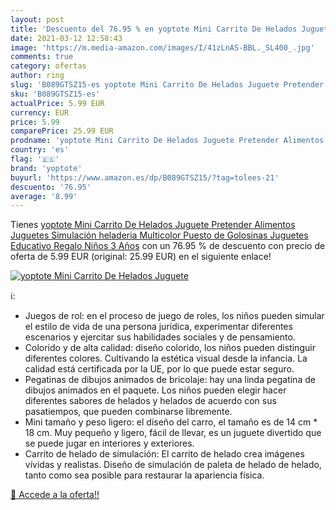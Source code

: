 ```yaml
---
layout: post
title: 'Descuento del 76.95 % en yoptote Mini Carrito De Helados Juguete '
date: 2021-03-12 12:58:43
image: 'https://m.media-amazon.com/images/I/41zLnAS-BBL._SL400_.jpg'
comments: true
category: ofertas
author: ring
slug: 'B089GTSZ15-es yoptote Mini Carrito De Helados Juguete Pretender...'
sku: 'B089GTSZ15-es'
actualPrice: 5.99 EUR
currency: EUR
price: 5.99
comparePrice: 25.99 EUR
prodname: 'yoptote Mini Carrito De Helados Juguete Pretender Alimentos Juguetes Simulación heladeria Multicolor Puesto de Golosinas Juguetes Educativo Regalo Niños 3 Años'
country: 'es'
flag: '🇪🇸'
brand: 'yoptote'
buyurl: 'https://www.amazon.es/dp/B089GTSZ15/?tag=tolees-21'
descuento: '76.95'
average: '8.99'
---
```


Tienes [yoptote Mini Carrito De Helados Juguete Pretender Alimentos Juguetes Simulación heladeria Multicolor Puesto de Golosinas Juguetes Educativo Regalo Niños 3 Años](https://www.amazon.es/dp/B089GTSZ15/?tag=tolees-21) con un 76.95 % de descuento con precio de oferta de 5.99 EUR (original: 25.99 EUR) en el siguiente enlace!

[![yoptote Mini Carrito De Helados Juguete ](https://m.media-amazon.com/images/I/41zLnAS-BBL._SL400_.jpg)](https://www.amazon.es/dp/B089GTSZ15/?tag=tolees-21)

ℹ️:

- Juegos de rol: en el proceso de juego de roles, los niños pueden simular el estilo de vida de una persona jurídica, experimentar diferentes escenarios y ejercitar sus habilidades sociales y de pensamiento.
- Colorido y de alta calidad: diseño colorido, los niños pueden distinguir diferentes colores. Cultivando la estética visual desde la infancia. La calidad está certificada por la UE, por lo que puede estar seguro.
- Pegatinas de dibujos animados de bricolaje: hay una linda pegatina de dibujos animados en el paquete. Los niños pueden elegir hacer diferentes sabores de helados y helados de acuerdo con sus pasatiempos, que pueden combinarse libremente.
- Mini tamaño y peso ligero: el diseño del carro, el tamaño es de 14 cm * 18 cm. Muy pequeño y ligero, fácil de llevar, es un juguete divertido que se puede jugar en interiores y exteriores.
- Carrito de helado de simulación: El carrito de helado crea imágenes vívidas y realistas. Diseño de simulación de paleta de helado de helado, tanto como sea posible para restaurar la apariencia física.

[🛒 Accede a la oferta!!](https://www.amazon.es/dp/B089GTSZ15/?tag=tolees-21)
